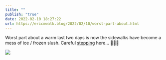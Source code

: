 ```yaml
---
title: ""
publish: "true"
date: 2022-02-10 18:27:22
url: https://ericmwalk.blog/2022/02/10/worst-part-about.html
---
```


Worst part about a warm last two days is now the sidewalks have become a mess of ice / frozen slush. Careful [stepping](https://www.strava.com/activities/6662941202) here… 🏃🏻‍♂️

![](https://ericmwalk.blog/uploads/2022/ca3874077d.jpg)